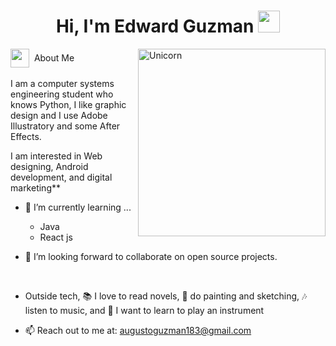<h1 align="center">Hi, I'm Edward Guzman <img src="" width="35"></h1>

<img align="right" width="300px" alt="Unicorn" src="https://static.vecteezy.com/system/resources/previews/024/734/340/non_2x/cartoon-illustration-of-two-bananas-vector.jpg" />
<span style="vertical-align: middle;">
    <img src="https://encrypted-tbn0.gstatic.com/images?q=tbn:ANd9GcRFtXWieRXRZxX5s3HRXhKSakpTxytjhwukyg&s" width="30px">
</span>&nbsp;<span>About Me</span>


I am a computer systems engineering student who knows Python, I like graphic design and I use Adobe Illustratory and some After Effects.
  
I am interested in Web designing, Android development, and digital marketing**  

- 🔭 I’m currently learning ...  
  - Java  
  - React js  

- 🌱 I’m looking forward to collaborate on open source projects.  

<br>  

- Outside tech, 📚 I love to read novels, 🎨 do painting and sketching, 🎶 listen to music, and 🌴 I want to learn to play an instrument

- 📫 Reach out to me at: <a href="mailto:augustoguzman183@gmail.com.iiit.ac.in">augustoguzman183@gmail.com</a>


